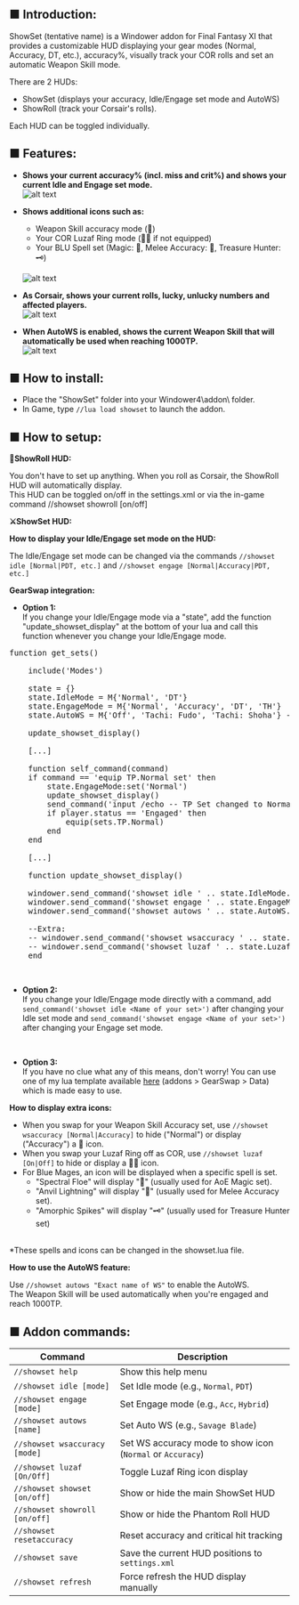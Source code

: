 ## ■ Introduction:

ShowSet (tentative name) is a Windower addon for Final Fantasy XI that provides a customizable HUD displaying your gear modes (Normal, Accuracy, DT, etc.), accuracy%, visually track your COR rolls and set an automatic Weapon Skill mode.

There are 2 HUDs:
- ShowSet (displays your accuracy, Idle/Engage set mode and AutoWS)
- ShowRoll (track your Corsair's rolls).

Each HUD can be toggled individually.

## ■ Features:

- **Shows your current accuracy% (incl. miss and crit%) and shows your current Idle and Engage set mode.**
<br>![alt text](https://i.imgur.com/E2fxKq4.png)

- **Shows additional icons such as:**
    <ul>
    <li>Weapon Skill accuracy mode (🧿)</li>
    <li>Your COR Luzaf Ring mode (💍❌ if not equipped)</li>
    <li>Your BLU Spell set (Magic: 🔮, Melee Accuracy: 🧿, Treasure Hunter: 🗝️)</li>
    </ul>
    
  ![alt text](https://i.imgur.com/mymwaGZ.png)


- **As Corsair, shows your current rolls, lucky, unlucky numbers and affected players.**
  <br>![alt text](https://i.imgur.com/2AnAv1T.png)

- **When AutoWS is enabled, shows the current Weapon Skill that will automatically be used when reaching 1000TP.**
  <br>![alt text](https://i.imgur.com/wntplNH.png)

<h2>■ How to install:</h2>

- Place the "ShowSet" folder into your Windower4\addon\ folder.
- In Game, type `//lua load showset` to launch the addon.

<h2>■ How to setup:</h2>

**🎲ShowRoll HUD:**

You don't have to set up anything. When you roll as Corsair, the ShowRoll HUD will automatically display.
<br>This HUD can be toggled on/off in the settings.xml or via the in-game command //showset showroll [on/off]

**⚔️ShowSet HUD:**

**How to display your Idle/Engage set mode on the HUD:**

The Idle/Engage set mode can be changed via the commands `//showset idle [Normal|PDT, etc.]` and `//showset engage [Normal|Accuracy|PDT, etc.]`


**GearSwap integration:**

- **Option 1:**
  <br>If you change your Idle/Engage mode via a "state", add the function "update_showset_display" at the bottom of your lua and call this function whenever you change your Idle/Engage mode.

<pre>function get_sets()
    
    include('Modes')

    state = {}
    state.IdleMode = M{'Normal', 'DT'}
    state.EngageMode = M{'Normal', 'Accuracy', 'DT', 'TH'}
    state.AutoWS = M{'Off', 'Tachi: Fudo', 'Tachi: Shoha'} -- Change the Weapon Skills you want to spam automatically when you reach 1000 TP.

    update_showset_display()

    [...]
    
    function self_command(command)
    if command == 'equip TP.Normal set' then
        state.EngageMode:set('Normal')
        update_showset_display()
        send_command('input /echo -- TP Set changed to Normal.')
        if player.status == 'Engaged' then
            equip(sets.TP.Normal)
        end
    end
    
    [...]
    
    function update_showset_display()
    
    windower.send_command('showset idle ' .. state.IdleMode.value)
    windower.send_command('showset engage ' .. state.EngageMode.value)
    windower.send_command('showset autows ' .. state.AutoWS.value)
    
    --Extra:
    -- windower.send_command('showset wsaccuracy ' .. state.WSAccuracyMode.value)
    -- windower.send_command('showset luzaf ' .. state.LuzafRing.value)
    end</pre>

<br>

- **Option 2:**
<br>If you change your Idle/Engage mode directly with a command, add `send_command('showset idle <Name of your set>')` after changing your Idle set mode and `send_command('showset engage <Name of your set>')` after changing your Engage set mode.

<br>

- **Option 3:**
<br>If you have no clue what any of this means, don't worry! You can use one of my lua template available [here](https://github.com/Noduko/FFXI-Dream-UI) (addons > GearSwap > Data) which is made easy to use.

**How to display extra icons:**

- When you swap for your Weapon Skill Accuracy set, use `//showset wsaccuracy [Normal|Accuracy]` to hide ("Normal") or display ("Accuracy") a 🧿 icon.
- When you swap your Luzaf Ring off as COR, use `//showset luzaf [On|Off]` to hide or display a 💍❌ icon.
- For Blue Mages, an icon will be displayed when a specific spell is set.
    - "Spectral Floe" will display "🔮" (usually used for AoE Magic set).
    - "Anvil Lightning" will display "🧿" (usually used for Melee Accuracy set).
    - "Amorphic Spikes" will display "🗝️" (usually used for Treasure Hunter set)

<br>*These spells and icons can be changed in the showset.lua file.

**How to use the AutoWS feature:**

Use `//showset autows "Exact name of WS"` to enable the AutoWS.
<br>The Weapon Skill will be used automatically when you're engaged and reach 1000TP.

<h2>■ Addon commands:</h2>

| Command                            | Description                                                                |
|------------------------------------|----------------------------------------------------------------------------|
| `//showset help`                   | Show this help menu                                                        |
| `//showset idle [mode]`            | Set Idle mode (e.g., `Normal`, `PDT`)                                      |
| `//showset engage [mode]`          | Set Engage mode (e.g., `Acc`, `Hybrid`)                                    |
| `//showset autows [name]`          | Set Auto WS (e.g., `Savage Blade`)                                         |
| `//showset wsaccuracy [mode]`      | Set WS accuracy mode to show icon (`Normal` or `Accuracy`)                |
| `//showset luzaf [On/Off]`         | Toggle Luzaf Ring icon display                                             |
| `//showset showset [on/off]`       | Show or hide the main ShowSet HUD                                          |
| `//showset showroll [on/off]`      | Show or hide the Phantom Roll HUD                                          |
| `//showset resetaccuracy`          | Reset accuracy and critical hit tracking                                   |
| `//showset save`                   | Save the current HUD positions to `settings.xml`                           |
| `//showset refresh`                | Force refresh the HUD display manually                                     |
